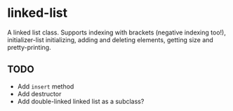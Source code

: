 # linked-list

A linked list class. Supports indexing with brackets (negative indexing too!), initializer-list initializing, adding and deleting elements, getting size and pretty-printing.

## TODO
- Add `insert` method
- Add destructor
- Add double-linked linked list as a subclass?